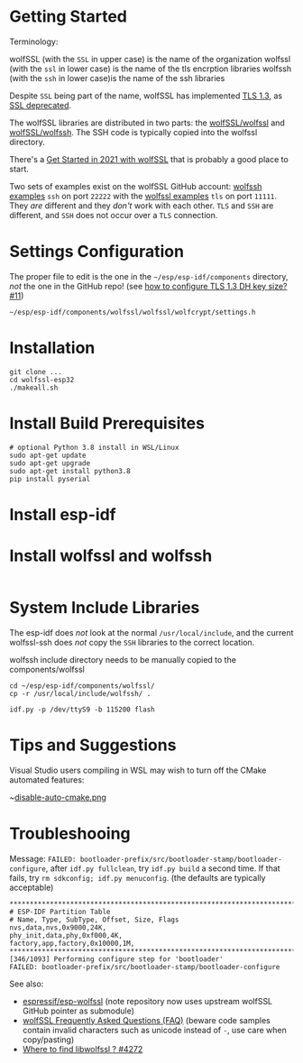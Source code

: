 
# Getting Started

Terminology:

wolfSSL (with the `SSL` in upper case) is the name of the organization
wolfssl (with the `ssl` in lower case) is the name of the tls encrption libraries
wolfssh (with the `ssh` in lower case)is the name of the ssh libraries

Despite `SSL` being part of the name, wolfSSL has implemented [TLS 1.3](https://www.wolfssl.com/docs/tls13/), as [SSL deprecated](https://datatracker.ietf.org/doc/html/rfc7568). 

The wolfSSL libraries are distributed in two parts: the [wolfSSL/wolfssl](https://github.com/wolfSSL/wolfssl) and [wolfSSL/wolfssh](https://github.com/wolfSSL/wolfssh). 
The SSH code is typically copied into the wolfssl directory.

There's a [Get Started in 2021 with wolfSSL](https://www.youtube.com/watch?v=H_0AORo6ZKg) that is probably a good place to start.

Two sets of examples exist on the wolfSSL GitHub account: [wolfssh examples](https://github.com/wolfSSL/wolfssh/tree/master/examples)  `ssh` on port `22222` with the [wolfssl examples](https://github.com/wolfSSL/wolfssl/tree/master/examples) `tls` on port `11111`. 
They _are_ different and they _don't_ work with each other. `TLS` and `SSH` are different, and `SSH` does not occur over a `TLS` connection.

# Settings Configuration

The proper file to edit is the one in the `~/esp/esp-idf/components` directory, _not_ the one in the GitHub repo! (see [how to configure TLS 1.3 DH key size? #11](https://github.com/espressif/esp-wolfssl/issues/11#issuecomment-908805153))

```
~/esp/esp-idf/components/wolfssl/wolfssl/wolfcrypt/settings.h
```

# Installation

```
git clone ...
cd wolfssl-esp32
./makeall.sh
```

# Install Build Prerequisites

```
# optional Python 3.8 install in WSL/Linux
sudo apt-get update
sudo apt-get upgrade
sudo apt-get install python3.8
pip install pyserial
```

# Install esp-idf



# Install wolfssl and wolfssh




```
```

# System Include Libraries

The esp-idf does *not* look at the normal `/usr/local/include`, and the current wolfssl-ssh does *not* copy the `SSH` libraries to the correct location.

wolfssh include directory needs to be manually copied to the components/wolfssl

```
cd ~/esp/esp-idf/components/wolfssl/
cp -r /usr/local/include/wolfssh/ .
```

```
idf.py -p /dev/ttyS9 -b 115200 flash
```

# Tips and Suggestions

Visual Studio users compiling in WSL may wish to turn off the CMake automated features:

~[disable-auto-cmake.png](../images/disable-auto-cmake.png)

# Troubleshooing

Message: `FAILED: bootloader-prefix/src/bootloader-stamp/bootloader-configure`, after `idf.py fullclean`, try `idf.py build` a second time. If that fails, try `rm sdkconfig; idf.py menuconfig`. (the defaults are typically acceptable)

```
*******************************************************************************
# ESP-IDF Partition Table
# Name, Type, SubType, Offset, Size, Flags
nvs,data,nvs,0x9000,24K,
phy_init,data,phy,0xf000,4K,
factory,app,factory,0x10000,1M,
*******************************************************************************
[346/1093] Performing configure step for 'bootloader'
FAILED: bootloader-prefix/src/bootloader-stamp/bootloader-configure
```

See also:

- [espressif/esp-wolfssl](https://github.com/espressif/esp-wolfssl) (note repository now uses upstream wolfSSL GitHub pointer as submodule)
- [wolfSSL Frequently Asked Questions (FAQ)](https://www.wolfssl.com/docs/frequently-asked-questions-faq/#How_do_I_manage_the_build_configuration_for_wolfSSL) (beware code samples contain invalid characters such as unicode instead of `-`, use care when copy/pasting)
- [Where to find libwolfssl ? #4272](https://github.com/wolfSSL/wolfssl/issues/4272#issuecomment-891203208)

